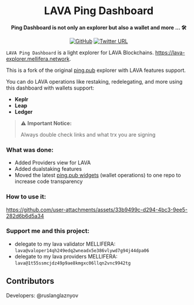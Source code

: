 <div align="center">

<h1>LAVA Ping Dashboard</h1>

**Ping Dashboard is not only an explorer but also a wallet and more ... 🛠**

[![GitHub](https://img.shields.io/github/license/ping-pub/explorer.svg)](https://github.com/ping-pub/explorer/blob/master/LICENSE)
[![Twitter URL](https://img.shields.io/twitter/url/https/twitter.com/bukotsunikki.svg?style=social&label=Follow_me)](https://twitter.com/ruslanglaznyov)

</div>

`LAVA Ping Dashboard` is a light explorer for LAVA Blockchains. https://lava-explorer.mellifera.network.

This is a fork of the original [ping.pub](https://github.com/ping-pub/ping.pub) explorer with LAVA features support.

You can do LAVA operations like restaking, redelegating, and more using this dashboard with wallets support:
 - **Keplr**
 - **Leap** 
 - **Ledger**

> ⚠️ **Important Notice:**
>
>  Always double check links and what trx you are signing



### What was done: 
- Added Providers view for LAVA  
- Added dualstaking features 
- Moved the latest [ping.pub widgets](https://github.com/ping-pub/widget) (wallet operations) to one repo to increase code transparency

### How to use it:

https://github.com/user-attachments/assets/33b9499c-d294-4bc3-9ee5-282d6b6d5a34

### Support me and this project: 

- delegate to my lava validator MELLIFERA: `lava@valoper14qh249edq2wneadx5e386vlywd7g94j44dpa06`
- delegate to my lava providers MELLIFERA: `lava@1t55ssmcjdz49p9ae8kmgxc06llqn2vnc9942tg`

## Contributors

Developers: @ruslanglaznyov
